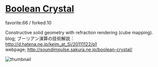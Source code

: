# [Boolean Crystal](http://fl.corge.net/c/vpLs)

favorite:66 / forked:10

Constructive solid geometry with refraction rendering (cube mapping).  
blog; ブーリアン演算の技術解説：http://d.hatena.ne.jp/keim_at_Si/20111122/p1  
webpage; http://soundimpulse.sakura.ne.jp/boolean-crystal/

![thumbnail](./thumbnail.jpg)
